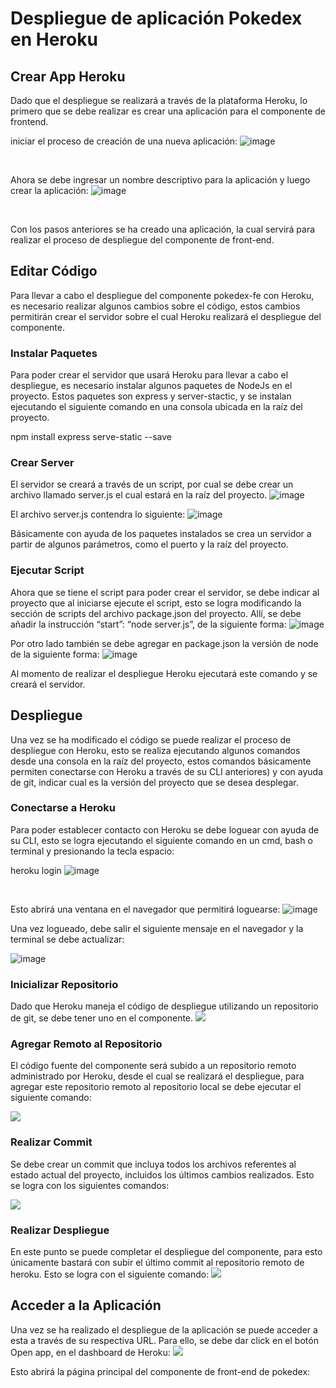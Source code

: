 <h1>Despliegue de aplicación Pokedex en Heroku</h1>

<h2>Crear App Heroku</h2>

Dado que el despliegue se realizará a través de la plataforma Heroku, lo primero que se debe realizar es crear una aplicación para el componente de frontend.

iniciar el proceso de creación de una nueva aplicación:
![image](https://user-images.githubusercontent.com/111609882/198682561-4997c009-2ac0-490d-8d02-05269d528980.png)

<br>

Ahora se debe ingresar un nombre descriptivo para la aplicación y luego crear la aplicación:
![image](https://user-images.githubusercontent.com/111609882/198683008-62475d9f-c7aa-409d-8b88-10435696f5c5.png)

<br>

Con los pasos anteriores se ha creado una aplicación, la cual servirá para realizar el proceso de despliegue del componente de front-end.

<h2>Editar Código</h2>
Para llevar a cabo el despliegue del componente pokedex-fe con Heroku, es necesario realizar algunos cambios sobre el código, estos cambios permitirán crear el servidor sobre el cual Heroku realizará el despliegue del componente.

<h3>Instalar Paquetes</h3>

Para poder crear el servidor que usará Heroku para llevar a cabo el despliegue, es necesario instalar algunos paquetes de NodeJs en el proyecto. Estos paquetes son express y server-stactic, y se instalan ejecutando el siguiente comando en una consola ubicada en la raíz del proyecto.

npm install express serve-static --save

<h3>Crear Server</h3>

El servidor se creará a través de un script, por cual se debe crear un archivo llamado server.js el cual estará en la raíz del proyecto.
![image](https://user-images.githubusercontent.com/111609882/198724140-52e88afa-3fca-412e-8f9f-bd13115b09b9.png)
<br>

El archivo server.js contendra lo siguiente:
![image](https://user-images.githubusercontent.com/111609882/198724290-ca1d6ef5-523b-49ec-9f7a-0c918ec3be58.png)

Básicamente con ayuda de los paquetes instalados se crea un servidor a partir de algunos parámetros, como el puerto y la raíz del proyecto.
<br>

<h3>Ejecutar Script</h3>

Ahora que se tiene el script para poder crear el servidor, se debe indicar al proyecto que al iniciarse ejecute el script, esto se logra modificando la sección de scripts del archivo package.json del proyecto. Allí, se debe añadir la instrucción “start”: “node server.js”, de la siguiente forma:
![image](https://user-images.githubusercontent.com/111609882/198724568-f50f0462-925e-46b4-bb0d-6cfb7543c7ac.png)

Por otro lado también se debe agregar en package.json la versión de node de la siguiente forma:
![image](https://user-images.githubusercontent.com/111609882/198724719-1ddb7704-627c-45f8-9e31-1a1b13e9d062.png)
<br>

Al momento de realizar el despliegue Heroku ejecutará este comando y se creará el servidor.

<h2>Despliegue</h2>

Una vez se ha modificado el código se puede realizar el proceso de despliegue con Heroku, esto se realiza ejecutando algunos comandos desde una consola en la raíz del proyecto, estos comandos básicamente permiten conectarse con Heroku a través de su CLI anteriores) y con ayuda de git, indicar cual es la versión del proyecto que se desea desplegar.

<h3>Conectarse a Heroku</h3>

Para poder establecer contacto con Heroku se debe loguear con ayuda de su CLI, esto se logra ejecutando el siguiente comando en un cmd, bash o terminal y presionando la tecla espacio:

heroku login
![image](https://user-images.githubusercontent.com/111609882/198691789-88493f80-9e7e-43f0-b3c8-9ca3e5aee7a9.png)

<br>

Esto abrirá una ventana en el navegador que permitirá loguearse:
![image](https://user-images.githubusercontent.com/111609882/198691748-e197fa04-eaff-4cd1-8d7b-db910a95b4d2.png)
<br>

Una vez logueado, debe salir el siguiente mensaje en el navegador y la terminal se debe actualizar:

![image](https://user-images.githubusercontent.com/111609882/198691951-0250ac3c-d199-4bfa-b0f4-0fbb20724ef3.png)
<br>

<h3>Inicializar Repositorio</h3>
Dado que Heroku maneja el código de despliegue utilizando un repositorio de git, se debe tener uno en el componente.
<img src="https://user-images.githubusercontent.com/111609882/198707210-b2e7bac7-db9b-4b7b-92e4-40a3c81500e1.png">

<h3>Agregar Remoto al Repositorio</h3>
<p>El código fuente del componente será subido a un repositorio remoto administrado por Heroku, desde el cual se realizará el despliegue, para agregar este repositorio remoto al repositorio local se debe ejecutar el siguiente comando:</p>
<img src="https://user-images.githubusercontent.com/111609882/198695446-cfd9e6d6-5452-4424-a80b-6673e04701e5.png">

<h3>Realizar Commit</h3>
<p>Se debe crear un commit que incluya todos los archivos referentes al estado actual del proyecto, incluidos los últimos cambios realizados. Esto se logra con los siguientes comandos:</p>
<img src="https://user-images.githubusercontent.com/111609882/198695853-2f88d9f9-d922-48da-a711-804c761637b6.png">

<h3>Realizar Despliegue</h3>
En este punto se puede completar el despliegue del componente, para esto únicamente bastará con subir el último commit al repositorio remoto de heroku. Esto se logra con el siguiente comando:
<img src="https://user-images.githubusercontent.com/111609882/198693017-b188a5a9-b91d-4644-8ff5-7d65fb725c4f.png">
<br>

<h2>Acceder a la Aplicación</h2>
Una vez se ha realizado el despliegue de la aplicación se puede acceder a esta a través de su respectiva URL. Para ello, se debe dar click en el botón Open app, en el dashboard de Heroku:
<img src="https://user-images.githubusercontent.com/111609882/198693415-acd93a3c-9acc-4dc1-a292-b99c4f5d3c22.png">

Esto abrirá la página principal del componente de front-end de pokedex:




